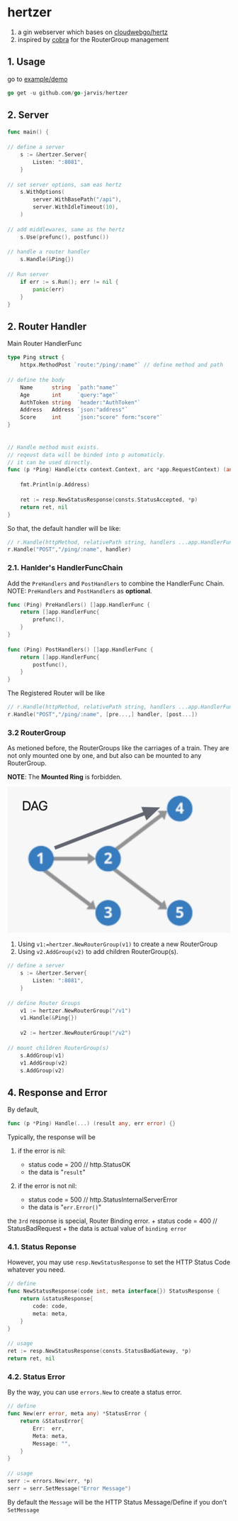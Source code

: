 # hertzer

1. a gin webserver which bases on [cloudwebgo/hertz](http://github.com/cloudwego/hertz)
2. inspired by [cobra](https://github.com/spf13/cobra) for the RouterGroup management


## 1. Usage

go to [example/demo](./__example__/main.go)

```go
go get -u github.com/go-jarvis/hertzer
```

## 2. Server

```go
func main() {

// define a server
	s := &hertzer.Server{
		Listen: ":8081",
	}

// set server options, sam eas hertz
	s.WithOptions(
		server.WithBasePath("/api"),
		server.WithIdleTimeout(10),
	)

// add middlewares, same as the hertz
	s.Use(prefunc(), postfunc())

// handle a router handler
	s.Handle(&Ping{})

// Run server
	if err := s.Run(); err != nil {
		panic(err)
	}
}
```

## 2. Router Handler

Main Router HandlerFunc

```go 
type Ping struct {
	httpx.MethodPost `route:"/ping/:name"` // define method and path

// define the body
	Name      string  `path:"name"`
	Age       int     `query:"age"`
	AuthToken string  `header:"AuthToken"`
	Address   Address `json:"address"`
	Score     int     `json:"score" form:"score"`
}


// Handle method must exists.
// reqeust data will be binded into p automaticly.
// it can be used directly.
func (p *Ping) Handle(ctx context.Context, arc *app.RequestContext) (any, error) {

	fmt.Println(p.Address)

	ret := resp.NewStatusResponse(consts.StatusAccepted, *p)
	return ret, nil
}
```

So that, the default handler will be like:

```go
// r.Handle(httpMethod, relativePath string, handlers ...app.HandlerFunc)
r.Handle("POST","/ping/:name", handler)
```

### 2.1. Hanlder's HandlerFuncChain  

Add the `PreHandlers` and `PostHandlers` to combine the HandlerFunc Chain.  NOTE: `PreHandlers` and `PostHandlers` as **optional**.

```go
func (Ping) PreHandlers() []app.HandlerFunc {
	return []app.HandlerFunc{
		prefunc(),
	}
}

func (Ping) PostHandlers() []app.HandlerFunc {
	return []app.HandlerFunc{
		postfunc(),
	}
}
```

The Registered Router will be like 

```go
// r.Handle(httpMethod, relativePath string, handlers ...app.HandlerFunc)
r.Handle("POST","/ping/:name", [pre...,] handler, [post...])
```

### 3.2 RouterGroup

As metioned before, the RouterGroups like the carriages of a train. They are not only mounted one by one, and but also can be mounted to any RouterGroup. 

**NOTE**:  The **Mounted Ring** is forbidden.

![](./dag.jpg)

1. Using `v1:=hertzer.NewRouterGroup(v1)` to create a new RouterGroup
2. Using `v2.AddGroup(v2)` to add children RouterGroup(s).

```go
// define a server
	s := &hertzer.Server{
		Listen: ":8081",
	}

// define Router Groups
	v1 := hertzer.NewRouterGroup("/v1")
	v1.Handle(&Ping{})

	v2 := hertzer.NewRouterGroup("/v2")

// mount children RouterGroup(s)
	s.AddGroup(v1)
	v1.AddGroup(v2)
	s.AddGroup(v2)

```

## 4. Response and Error

By default,

```go
func (p *Ping) Handle(...) (result any, err error) {}
```

Typically, the response will be

1. if the error is nil:
    + status code = 200 // http.StatusOK
    + the data is "`result`"

2. if the error is not nil:
    + status code = 500 // http.StatusInternalServerError
    + the data is "`err.Error()`"

the `3rd` response is special, Router Binding error.
    + status code = 400 // StatusBadRequest
    + the data is actual value of `binding error`

### 4.1. Status Reponse

However, you may use `resp.NewStatusResponse` to set the HTTP Status Code whatever you need.

```go
// define
func NewStatusResponse(code int, meta interface{}) StatusResponse {
	return &statusResponse{
		code: code,
		meta: meta,
	}
}

// usage
ret := resp.NewStatusResponse(consts.StatusBadGateway, *p)
return ret, nil
```

### 4.2. Status Error

By the way, you can use `errors.New` to create a status error.

```go
// define
func New(err error, meta any) *StatusError {
	return &StatusError{
		Err:  err,
		Meta: meta,
		Message: "",
	}
}

// usage
serr := errors.New(err, *p)
serr = serr.SetMessage("Error Message")
```

By default the `Message` will be the HTTP Status Message/Define if you don't `SetMessage`

